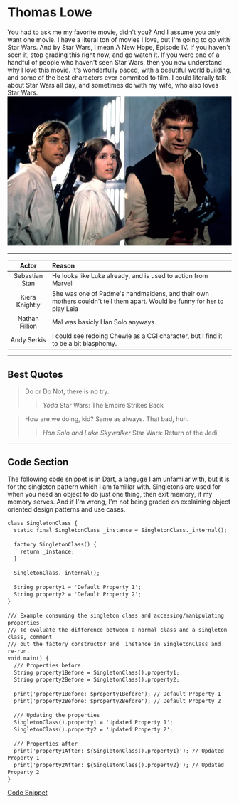 # Thomas Lowe
You had to ask me my favorite movie, didn't you? And I assume you only want one movie.
I have a literal ton of movies I love, but I'm going to go with Star Wars. And by Star Wars,
I mean A New Hope, Episode IV. If you haven't seen it, stop grading this right now, and go 
watch it. If you were one of a handful of people who haven't seen Star Wars, then you now
understand why I love this movie. It's wonderfully paced, with a beautiful world building, and
some of the best characters ever commited to film. I could literally talk about Star Wars all
day, and sometimes do with my wife, who also loves Star Wars.![The main three](Carrie-Fisher-3-0504-ed5e3c79874640ff90a8c8a56d7b6627.webp)

***

|Actor|Reason|
|:-:|:--|
|Sebastian Stan| He looks like Luke already, and is used to action from Marvel |
|Kiera Knightly| She was one of Padme's handmaidens, and their own mothers couldn't tell them apart. Would be funny for her to play Leia |
|Nathan Fillion| Mal was basicly Han Solo anyways. |
| Andy Serkis | I could see redoing Chewie as a CGI character, but I find it to be a bit blasphomy. |

***
## Best Quotes

>Do or Do Not, there is no try.
>>*Yoda* Star Wars: The Empire Strikes Back

>How are we doing, kid?
>Same as always.
>That bad, huh.
>> *Han Solo and Luke Skywalker* Star Wars: Return of the Jedi

***
## Code Section

The following code snippet is in Dart, a languge I am unfamilar with, but it is for the singleton pattern
which I am familiar with. Singletons are used for when you need an object to do just one thing, then exit memory, if my memory serves. And if I'm wrong, I'm not being graded on explaining object oriented design patterns and use cases.

```
class SingletonClass {
  static final SingletonClass _instance = SingletonClass._internal();

  factory SingletonClass() {
    return _instance;
  }

  SingletonClass._internal();

  String property1 = 'Default Property 1';
  String property2 = 'Default Property 2';
}

/// Example consuming the singleton class and accessing/manipulating properties
/// To evaluate the difference between a normal class and a singleton class, comment
/// out the factory constructor and _instance in SingletonClass and re-run.
void main() {
  /// Properties before
  String property1Before = SingletonClass().property1;
  String property2Before = SingletonClass().property2;

  print('property1Before: $property1Before'); // Default Property 1
  print('property2Before: $property2Before'); // Default Property 2

  /// Updating the properties
  SingletonClass().property1 = 'Updated Property 1';
  SingletonClass().property2 = 'Updated Property 2';

  /// Properties after
  print('property1After: ${SingletonClass().property1}'); // Updated Property 1
  print('property2After: ${SingletonClass().property2}'); // Updated Property 2
}
```
[Code Snippet](https://code.pieces.app/collections/dart)